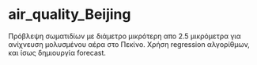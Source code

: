 # air_quality_Beijing
Πρόβλεψη σωματιδίων με διάμετρο μικρότερη απο 2.5 μικρόμετρα για ανίχνευση μολυσμένου αέρα στο Πεκίνο. Χρήση regression αλγορίθμων, και ίσως δημιουργία forecast.
